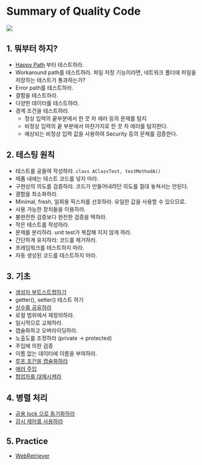 # Summary of Quality Code
![](http://acornpub.co.kr/tb/detail/book/rp/it/1488450369ln0cbKxY.jpg)
## 1. 뭐부터 하지?
*   [Happy Path](https://www.h2kinfosys.com/blog/happy-path-testing/) 부터 테스트하라.
*   Workaround path를 테스트하라.
    파일 저장 기능이라면, 네트워크 폴더에 파일을 저장하는 테스트가 통과하는가?
*   Error path를 테스트하라.
*   결함을 테스트하라.
*   다양한 데이터를 테스트하라.
*   경계 조건을 테스트하라.
     - 정상 입력의 끝부분에서 한 끗 차 에러 등의 문제를 탐지
     - 비정상 입력의 끝 부분에서 마찬가지로 한 끗 차 에러를 탐지한다.
     - 예상되는 비정상 입력 값을 사용하여 Security 등의 문제를 검증한다.      

## 2. 테스팅 원칙
* 테스트를 공들여 작성하라.
  `class AClassTest, testMethodA()`
* 제품 내에는 테스트 코드를 넣지 마라.
* 구현상의 의도를 검증하라. 코드가 만들어내려던 의도를 절대 놓쳐서는 안된다.
* 결함을 최소화하라.
* Minimal, fresh, 일회용 픽스처를 선호하라. 유일한 값을 사용할 수 있으므로.
* 사용 가능한 장치들을 이용하라.
* 불완전한 검증보다 완전한 검증을 택하라.
* 작은 테스트를 작성하라.
* 문제를 분리하라. unit test가 복잡해 지지 않게 하라.
* 간단하게 유지하라: 코드를 제거하라.
* 프레임워크를 테스트하지 마라.
* 자동 생성된 코드를 테스트하지 마라.
## 3. 기초
* [생성자 부트스트랩하기](CreatorBoostrap.java)
* getter(), setter() 테스트 하기
* [상수를 공유하라](ShareConstant.java)
* 로컬 범위에서 재정의하라.
* 일시적으로 교체하라.
* 캡슐화하고 오버라이딩하라.
* 노출도를 조정하라 (private -> protected)
* 주입에 의한 검증
* 이름 없는 데이터에 이름을 부여하라.
* [루프 조건을 캡슐화하라](InfiniteLoop.java)
* [에러 주입](ErrorInjection.java)
* [협업자를 대체시켜라](CollaboratorDouble.java)
## 4. 병렬 처리
* [공용 lock 으로 동기화하라](LockSynchronization.java)
* [감시 제어를 사용하라](RaceCondition.java)

## 5. Practice
* [WebRetriever](https://github.com/srvance/QualityCode14)

